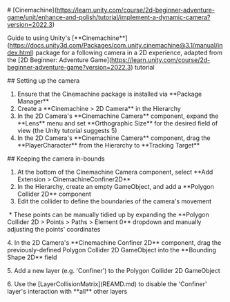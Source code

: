 \# \[Cinemachine](https://learn.unity.com/course/2d-beginner-adventure-game/unit/enhance-and-polish/tutorial/implement-a-dynamic-camera?version=2022.3)

Guide to using Unity's \[\*\*Cinemachine\*\*](https://docs.unity3d.com/Packages/com.unity.cinemachine@3.1/manual/index.html) package for a following camera in a 2D experience, adapted from the \[2D Beginner: Adventure Game](https://learn.unity.com/course/2d-beginner-adventure-game?version=2022.3) tutorial



\## Setting up the camera

1. Ensure that the Cinemachine package is installed via \*\*Package Manager\*\*
2. Create a \*\*Cinemachine > 2D Camera\*\* in the Hierarchy
3. In the 2D Camera's \*\*Cinemachine Camera\*\* component, expand the \*\*Lens\*\* menu and set \*\*Orthographic Size\*\* for the desired field of view (the Unity tutorial suggests 5)
4. In the 2D Camera's \*\*Cinemachine Camera\*\* component, drag the \*\*PlayerCharacter\*\* from the Hierarchy to \*\*Tracking Target\*\*



\## Keeping the camera in-bounds

1. At the bottom of the Cinemachine Camera component, select \*\*Add Extension > CinemachineConfiner2D\*\*
2. In the Hierarchy, create an empty GameObject, and add a \*\*Polygon Collider 2D\*\* component
3. Edit the collider to define the boundaries of the camera's movement

&nbsp;\* These points can be manually tidied up by expanding the \*\*Polygon Collider 2D > Points > Paths > Element 0\*\* dropdown and manually adjusting the points' coordinates

4\. In the 2D Camera's \*\*Cinemachine Confiner 2D\*\* component, drag the previously-defined Polygon Collider 2D GameObject into the \*\*Bounding Shape 2D\*\* field

5\. Add a new layer (e.g. 'Confiner') to the Polygon Collider 2D GameObject

6\. Use the \[LayerCollisionMatrix](REAMD.md) to disable the 'Confiner' layer's interaction with \*\*all\*\* other layers

